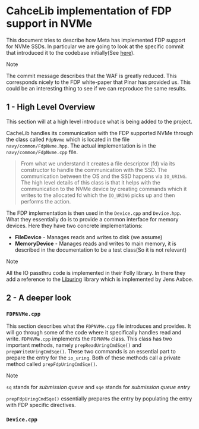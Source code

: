 # CahceLib implementation of FDP support in NVMe

This document tries to describe how Meta has implemented FDP support for NVMe SSDs. In particular we are going to look at the specific commit that introduced it to the codebase initially(See [here](https://github.com/facebook/CacheLib/commit/009e89ba2b49b1fbbc48d03c3f81046de28bd6ed)).

> [!NOTE]
> The commit message describes that the WAF is greatly reduced. This corresponds nicely to the FDP white-paper that Pinar has provided us. This could be an interesting thing to see if we can reproduce the same results.

<!--TODO: Write what the reader is going to see in the different sections -->

## 1 - High Level Overview

This section will at a high level introduce what is being added to the project.  

CacheLib handles its communication with the FDP supported NVMe through the class called `FdpNvme` which is located in the file `navy/common/FdpNvme.hpp`. The actual implementation is in the `navy/common/FdpNvme.cpp` file.

> From what we understand it creates a file descriptor (fd) via its constructor to handle the communication with the SSD. The communication between the OS and the SSD happens via `IO_URING`. The high level details of this class is that it helps with the communication to the NVMe device by creating commands which it writes to the allocated fd which the `IO_URING` picks up and then performs the action.

The FDP implementation is then used in the `Device.cpp` and `Device.hpp`. What they essentially do is to provide a common interface for memory devices. Here they have two concrete implementations:

- **FileDevice** - Manages reads and writes to disk (we assume)
- **MemoryDevice** - Manages reads and writes to main memory, it is described in the documentation to be a test class(So it is not relevant) 

> [!NOTE]
> All the IO passthru code is implemented in their Folly library. In there they add a reference to the [Liburing](https://github.com/axboe/liburing/tree/master) library which is implemented by Jens Axboe.

## 2 - A deeper look

### `FDPNVMe.cpp`

This section describes what the `FDPNVMe.cpp` file introduces and provides. It will go through some of the code where it specifically handles read and write. `FDPNVMe.cpp` implements the `FDPNVMe` class. This class has two important methods, namely `prepReadUringCmdSqe()` and `prepWriteUringCmdSqe()`. These two commands is an essential part to prepare the entry for the `io_uring`. Both of these methods call a private method called `prepFdpUringCmdSqe()`.
> [!NOTE]
> `sq` stands for *submission queue* and `sqe` stands for *submission queue entry*

`prepFdpUringCmdSqe()` essentially prepares the entry by populating the entry with FDP specific directives. 

### `Device.cpp`
